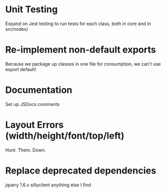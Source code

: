 
# Unit Testing

Expand on Jest testing to run tests for each class, both in core and in src/nodes/

# Re-implement non-default exports

Because we package up classes in one file for consumption, we can't use export default!

# Documentation

Set up JSDocs comments

# Layout Errors (width/height/font/top/left)

Hunt.  Them.  Down.

# Replace deprecated dependencies

jquery 1.6.x
sillyclient
anything else I find

